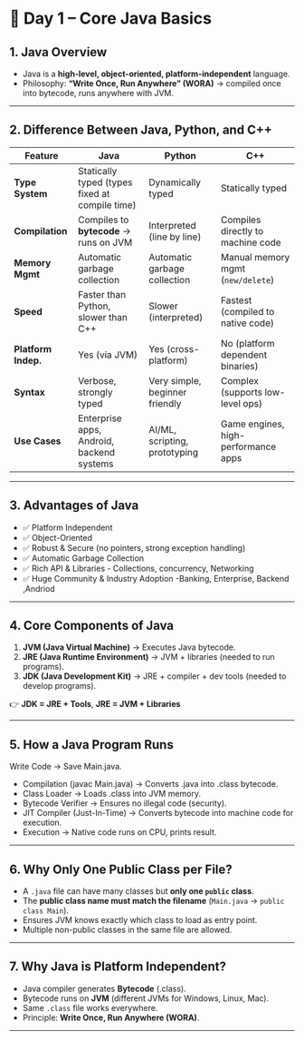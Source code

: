 # 📘 Day 1 – Core Java Basics

## 1. Java Overview
- Java is a **high-level, object-oriented, platform-independent** language.
- Philosophy: **“Write Once, Run Anywhere” (WORA)** → compiled once into bytecode, runs anywhere with JVM.

---

## 2. Difference Between Java, Python, and C++

| Feature             | Java                                           | Python                         | C++                                 |
| ------------------- | ---------------------------------------------- | ------------------------------ | ----------------------------------- |
| **Type System**     | Statically typed (types fixed at compile time) | Dynamically typed              | Statically typed                    |
| **Compilation**     | Compiles to **bytecode** → runs on JVM         | Interpreted (line by line)     | Compiles directly to machine code   |
| **Memory Mgmt**     | Automatic garbage collection                   | Automatic garbage collection   | Manual memory mgmt (`new/delete`)   |
| **Speed**           | Faster than Python, slower than C++            | Slower (interpreted)           | Fastest (compiled to native code)   |
| **Platform Indep.** | Yes (via JVM)                                  | Yes (cross-platform)           | No (platform dependent binaries)    |
| **Syntax**          | Verbose, strongly typed                        | Very simple, beginner friendly | Complex (supports low-level ops)    |
| **Use Cases**       | Enterprise apps, Android, backend systems      | AI/ML, scripting, prototyping  | Game engines, high-performance apps |

---

## 3. Advantages of Java
- ✅ Platform Independent  
- ✅ Object-Oriented  
- ✅ Robust & Secure (no pointers, strong exception handling)  
- ✅ Automatic Garbage Collection  
- ✅ Rich API & Libraries  - Collections, concurrency, Networking
- ✅ Huge Community & Industry Adoption  -Banking, Enterprise, Backend ,Andriod

---

## 4. Core Components of Java
1. **JVM (Java Virtual Machine)** → Executes Java bytecode.  
2. **JRE (Java Runtime Environment)** → JVM + libraries (needed to run programs).  
3. **JDK (Java Development Kit)** → JRE + compiler + dev tools (needed to develop programs).  

👉 **JDK = JRE + Tools**, **JRE = JVM + Libraries**  

---

## 5. How a Java Program Runs
Write Code → Save Main.java.
- Compilation (javac Main.java) → Converts .java into .class bytecode.
- Class Loader → Loads .class into JVM memory.
- Bytecode Verifier → Ensures no illegal code (security).
- JIT Compiler (Just-In-Time) → Converts bytecode into machine code for execution.
- Execution → Native code runs on CPU, prints result.

---

## 6. Why Only One Public Class per File?
- A `.java` file can have many classes but **only one `public` class**.  
- The **public class name must match the filename** (`Main.java` → `public class Main`).  
- Ensures JVM knows exactly which class to load as entry point.  
- Multiple non-public classes in the same file are allowed.  

---

## 7. Why Java is Platform Independent?  
- Java compiler generates **Bytecode** (.class).  
- Bytecode runs on **JVM** (different JVMs for Windows, Linux, Mac).  
- Same `.class` file works everywhere.  
- Principle: **Write Once, Run Anywhere (WORA)**.  

---


